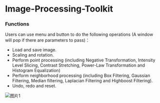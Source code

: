 # Image-Processing-Toolkit

### Functions
Users can use menu and button to do the following operations (A window will pop if there are parameters to pass)：
 - Load and save image.
 - Scaling and rotation.
 - Perform point processing (including Negative Transformation, Intensity Level Slicing, Contrast Stretching, Power-Law Transformation and Histogram Equalization)
 - Perform neighborhood processing (including Box Filtering, Gaussian Filtering, Median filtering, Laplacian Filtering and Highboost Filtering).
 - Undo, redo and reset.

![图片1](https://user-images.githubusercontent.com/54859964/122862143-aeb3cb00-d2ee-11eb-81d7-2a473d87af51.png)

